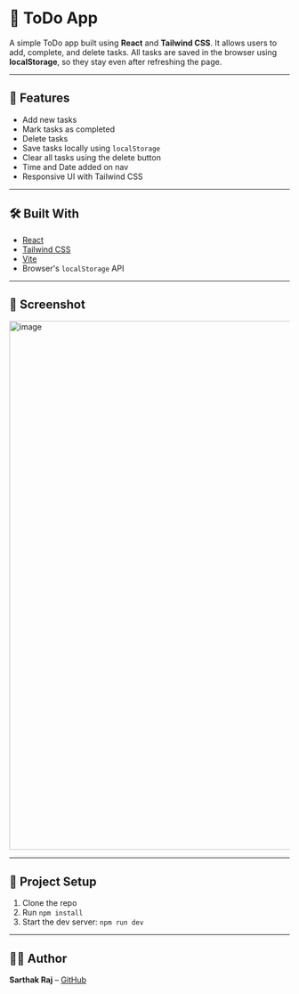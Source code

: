 # 📝 ToDo App

A simple ToDo app built using **React** and **Tailwind CSS**. It allows users to add, complete, and delete tasks. All tasks are saved in the browser using **localStorage**, so they stay even after refreshing the page.

---

## 🚀 Features

- Add new tasks
- Mark tasks as completed
- Delete tasks
- Save tasks locally using `localStorage`
- Clear all tasks using the delete button
- Time and Date added on nav
- Responsive UI with Tailwind CSS

---

## 🛠️ Built With

- [React](https://reactjs.org/)
- [Tailwind CSS](https://tailwindcss.com/)
- [Vite](https://vitejs.dev/)
- Browser's `localStorage` API

---

## 📸 Screenshot

<img width="950" alt="image" src="https://github.com/user-attachments/assets/1cef6805-37ee-4eb9-b11c-2d8a95d1cfc3" />



---

## 📂 Project Setup

1. Clone the repo
2. Run `npm install`
3. Start the dev server: `npm run dev`

---

## 🙋‍♂️ Author

**Sarthak Raj** – [GitHub](https://github.com/sarthakraj1)
